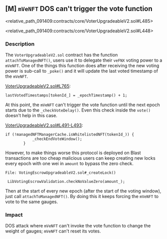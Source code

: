## [M] `mVeNFT` DOS can't trigger the vote function

<relative_path_091409:contracts/core/VoterUpgradeableV2.sol#L485>

<relative_path_091409:contracts/core/VoterUpgradeableV2.sol#L448>

### Description

The `VoterUpgradeableV2.sol` contract has the function `attachToManagedNFT()`, users use it to delegate their `veFNX` voting power to a `mVeNFT`. One of the things this function does after receiving the new voting power is sub-call to `_poke()` and it will update the last voted timestamp of the `mVeNFT`.

[VoterUpgradeableV2.sol#L765](contracts/core/VoterUpgradeableV2.sol#L765):
```solidity
lastVotedTimestamps[tokenId_] = _epochTimestamp() + 1;
```

At this point, the `mVeNFT` can't trigger the vote function until the next epoch starts due to the `_checkVoteDelay()`. Even this check inside the `vote()` doesn't help in this case.

[VoterUpgradeableV2.sol#L491-L493](contracts/core/VoterUpgradeableV2.sol#L491-L493):
```solidity
if (!managedNFTManagerCache.isWhitelistedNFT(tokenId_)) {
            _checkEndVoteWindow();
        }
```

However, to make things worse this protocol is deployed on Blast transactions are too cheap
malicious users can keep creating new locks every epoch with one wei in `amount`  to bypass the zero check.

```solidity
File: VotingEscrowUpgradeableV2.sol#_createLock()

 LibVotingEscrowValidation.checkNoValueZero(amount_);
```

Then at the start of every new epoch (after the start of the voting window), just call `attachToManagedNFT()`. By doing this it keeps forcing the `mVeNFT` to vote to the same gauges.

### Impact

DOS attack where `mVeNFT` can't invoke the vote function to change the weight of gauges; `mVeNFT` can't reset its votes.



